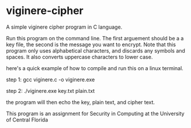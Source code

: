 # viginere-cipher
A simple viginere cipher program in C language.

Run this program on the command line.
The first arguement should be a a key file, the second is the message you want to encrypt.
Note that this program only uses alphabetical characters, and discards any symbols and spaces. It also converts uppercase characters to lower case.

here's a quick example of how to compile and run this on a linux terminal.

step 1: gcc viginere.c -o viginere.exe

step 2: ./viginere.exe key.txt plain.txt

the program will then echo the key, plain text, and cipher text.

This program is an assignment for Security in Computing at the University of Central Florida
